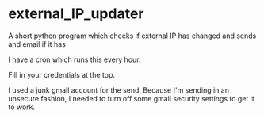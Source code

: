 # external_IP_updater

A short python program which checks if external IP has changed and sends and email if it has

I have a cron which runs this every hour.

Fill in your credentials at the top.

I used a junk gmail account for the send. Because I'm sending in
an unsecure fashion, I needed to turn off some gmail security settings to get it to work.

